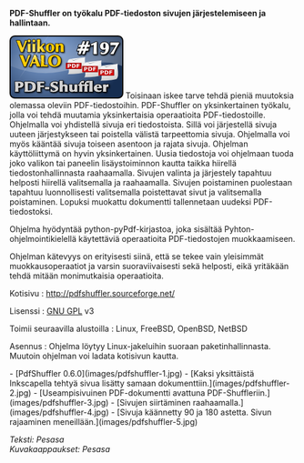 <!--
Title: 4x41 PDF-Shuffler - Viikon VALO #197
Date: 2014/10/05
Pageimage: valo197-pdfshuffler.png
Tags: Linux,FreeBSD,OpenBSD,NetBSD,Toimisto,PDF
-->

**PDF-Shuffler on työkalu PDF-tiedoston sivujen järjestelemiseen ja
hallintaan.**

![](images/valo197-pdfshuffler.png "fig:valo197-pdfshuffler.png") Toisinaan
iskee tarve tehdä pieniä muutoksia olemassa oleviin PDF-tiedostoihin.
PDF-Shuffler on yksinkertainen työkalu, jolla voi tehdä muutamia
yksinkertaisia operaatioita PDF-tiedostoille. Ohjelmalla voi yhdistellä
sivuja eri tiedostoista. Sillä voi järjestellä sivuja uuteen
järjestykseen tai poistella välistä tarpeettomia sivuja. Ohjelmalla voi
myös kääntää sivuja toiseen asentoon ja rajata sivuja. Ohjelman
käyttöliittymä on hyvin yksinkertainen. Uusia tiedostoja voi ohjelmaan
tuoda joko valikon tai paneelin lisäystoiminnon kautta taikka hiirellä
tiedostonhallinnasta raahaamalla. Sivujen valinta ja järjestely tapahtuu
helposti hiirellä valitsemalla ja raahaamalla. Sivujen poistaminen
puolestaan tapahtuu luonnollisesti valitsemalla poistettavat sivut ja
valitsemalla poistaminen. Lopuksi muokattu dokumentti tallennetaan
uudeksi PDF-tiedostoksi.

Ohjelma hyödyntää python-pyPdf-kirjastoa, joka sisältää
Pyhton-ohjelmointikielellä käytettäviä operaatioita PDF-tiedostojen
muokkaamiseen.

Ohjelman kätevyys on erityisesti siinä, että se tekee vain yleisimmät
muokkausoperaatiot ja varsin suoraviivaisesti sekä helposti, eikä
yritäkään tehdä mitään monimutkaisia operaatioita.

Kotisivu
:   <http://pdfshuffler.sourceforge.net/>

Lisenssi
:   [GNU GPL](GNU_GPL) v3

Toimii seuraavilla alustoilla
:   Linux, FreeBSD, OpenBSD, NetBSD

Asennus
:   Ohjelma löytyy Linux-jakeluihin suoraan paketinhallinnasta. Muutoin
    ohjelman voi ladata kotisivun kautta.

<div class="psgallery" markdown="1">
-   [PdfShuffler 0.6.0](images/pdfshuffler-1.jpg)
-   [Kaksi yksittäistä Inkscapella tehtyä sivua lisätty samaan
    dokumenttiin.](images/pdfshuffler-2.jpg)
-   [Useampisivuinen PDF-dokumentti avattuna
    PDF-Shuffleriin.](images/pdfshuffler-3.jpg)
-   [Sivujen siirtäminen raahaamalla.](images/pdfshuffler-4.jpg)
-   [Sivuja käännetty 90 ja 180 astetta. Sivun rajaaminen
    meneillään.](images/pdfshuffler-5.jpg)
</div>

*Teksti: Pesasa* <br />
*Kuvakaappaukset: Pesasa*

